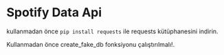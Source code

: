 # Spotify Data Api

kullanmadan önce ```pip install requests``` ile requests kütüphanesini indirin.

Kullanmadan önce create_fake_db fonksiyonu çalıştırılmalı!.
